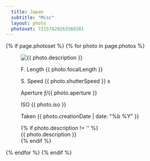 ```yaml
---
  title: Japan
  subtitle: "Misc"
  layout: photo
  photoset: 72157629263560201
---
```


{% if page.photoset %}
{% for photo in page.photos %}
<figure>
<img src="{{ photo.urlFullSize }}" alt="{{ photo.description }}" />
<figcaption class="exif">
<p><label>F. Length</label> {{ photo.focalLength }}</p>
<p><label>S. Speed</label> {{ photo.shutterSpeed }} s</p>
<p><label>Aperture</label> ƒ/{{ photo.aperture }}</p>
<p><label>ISO</label> {{ photo.iso }}</p>
<p><label>Taken</label> {{ photo.creationDate | date: "%b %Y" }}</p>
</figcaption>
{% if photo.description != '' %}
<figcaption class="description">
{{ photo.description }}
</figcaption>
{% endif %}
</figure>
{% endfor %}
{% endif %}
